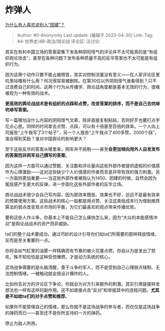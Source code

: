 # 炸弹人
[为什么有人喜欢说别人“团建”？](https://www.zhihu.com/question/597990199/answer/3007017504)

> Author: #0-Anonymity
> Last update: [编辑于 2023-04-30]
> Link:
> Tag: #4-世界史/4B-政治/舆论战 
> 评论区:
> 泛讨论:

其实在有利中国立场的答案密集下发各种阴阳怪气的评论并不太可能真的是“有组织舆论攻击”，甚至在各种问题下发布各种质量不高的反华答案也不太可能是有组织行为。

因为这两个动作只要不能占据榜首，其实对控制流量没有意义——在人家评论区里叽里咕噜有什么用？何况很容易被删除。在第30位以外阴阳怪气谁看得到？只不过浪费自己的时间。这两个行为从传播学、舆论战角度都是基本无效的行为，很难被视为一种有效的战术。

**更高效的舆论战战术是有组织的点踩和点赞，改变答案的排序，而不是自己去吭哧吭哧写答案。**

写一篇哪怕没什么内容的阴阳怪气文章，除非直接复制粘贴，否则好歹也要打点字花点心思。同样的时间拿去点赞、点踩，可以有十倍甚至百倍的效率。一个人向上司报告“上午我写了3个帖子”，另一个人报告“上午我点了400多赞，2000个踩”，谁会得到奖励？谁对中国舆论的影响更大？

至于这些反华的答案从哪里来，网军并不挑剔——甚至**会更加倾向用外人自发发布的答案而非网军自己撰写的答案**。

因为这样一方面可以通过赞数、关注数和评论量向这些外部作者提供虚假的价值感作为心理激励——这对这些缺少个人价值感的作者而言是非常有效的强力刺激。另一方面则更加重要——当这些外部作者被指认为1450、团建的时候，自然会因为冤屈感产生更大的反弹，进一步固化这些外部作者的反华立场。

舆论战战术很少会自己写内容，因为那效率既低、效果也不好，远远不是最有效率的预算使用方案。这些战术的核心一般都是用点赞、关注这类低成本行为借助推荐算法的弱点改变观点市场的平衡，为它们最喜欢的观点带来传播优势。

要和这些人作斗争，你基本上不能自己怎么痛快怎么来，因为“大众的本能感情冲动”是舆论战战术的资产而非威胁。

ta们的整个战术要成功，通过巧妙的设计引导你们如ta们所需要的那样释放情绪，反而是至关重要的一点。

你将会如气缸里的油雾一样精确而有节奏的被火花塞点燃，你自以为是发出了怒吼，殊不知恰恰是这种受控爆燃，才是动力系统的核心。

这场战争需要的是头脑清醒，善于斗争的军人，而不是受到自己心理弱点辖制、无法控制情绪，一被触动就会按设计爆炸的人。

比如你去对方的评论区下争论，你就会为对方引来额外的刺激。其实引用链接转发想法也一样有这样的副作用。这不如直接点击“反对”和举报其中的违规问题。**尤其是不如给ta们的对手点赞和推荐**。

如果你不能管理自己的情绪，那么你就不是这场战争的参与者，而仅仅是这场战争的弹药而已——甚至还不是你所支持的一方的弹药。

停止为敌人所用。